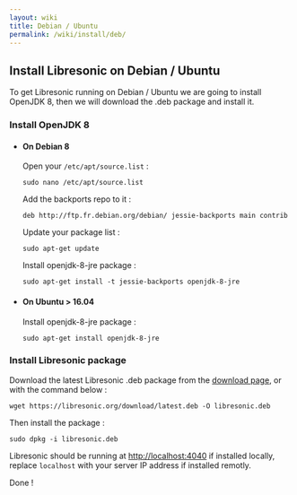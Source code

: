 ```yaml
---
layout: wiki
title: Debian / Ubuntu
permalink: /wiki/install/deb/
---
```

##  Install Libresonic on Debian / Ubuntu

To get Libresonic running on Debian / Ubuntu we are going to install OpenJDK 8, then we will download the .deb package and install it.

### Install OpenJDK 8

* #### On Debian 8

    Open your `/etc/apt/source.list` :

    ```
    sudo nano /etc/apt/source.list
    ```

    Add the backports repo to it :

    ```
    deb http://ftp.fr.debian.org/debian/ jessie-backports main contrib
    ```

    Update your package list :

    ```
    sudo apt-get update
    ```

    Install openjdk-8-jre package :

    ```
    sudo apt-get install -t jessie-backports openjdk-8-jre
    ```

* #### On Ubuntu > 16.04

    Install  openjdk-8-jre package :

    ```
    sudo apt-get install openjdk-8-jre
    ```

### Install Libresonic package

Download the latest Libresonic .deb package from the [download page](/download), or with the command below :

```
wget https://libresonic.org/download/latest.deb -O libresonic.deb
```

Then install the package :

```
sudo dpkg -i libresonic.deb
```

Libresonic should be running at [http://localhost:4040](http://localhost:4040) if installed locally, replace `localhost` with your server IP address if installed remotly.

Done !
